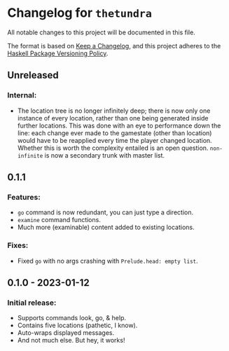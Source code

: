 # Changelog for `thetundra`

All notable changes to this project will be documented in this file.

The format is based on [Keep a Changelog](https://keepachangelog.com/en/1.0.0/),
and this project adheres to the
[Haskell Package Versioning Policy](https://pvp.haskell.org/).

## Unreleased

### Internal:

- The location tree is no longer infinitely deep; there is now only one instance of every 
location, rather than one being generated inside further locations. This was done with
an eye to performance down the line: each change ever made to the gamestate \(other than 
location\) would have to be reapplied every time the player changed location. Whether this
is worth the complexity entailed is an open question. `non-infinite` is now a secondary
trunk with master list.


## 0.1.1

### Features:

- `go` command is now redundant, you can just type a direction.
- `examine` command functions.
- Much more \(examinable\) content added to existing locations.

### Fixes:

- Fixed `go` with no args crashing with `Prelude.head: empty list`.


## 0.1.0 - 2023-01-12

### Initial release:

- Supports commands look, go, & help.
- Contains five locations (pathetic, I know).
- Auto-wraps displayed messages.
- And not much else. But hey, it works!
